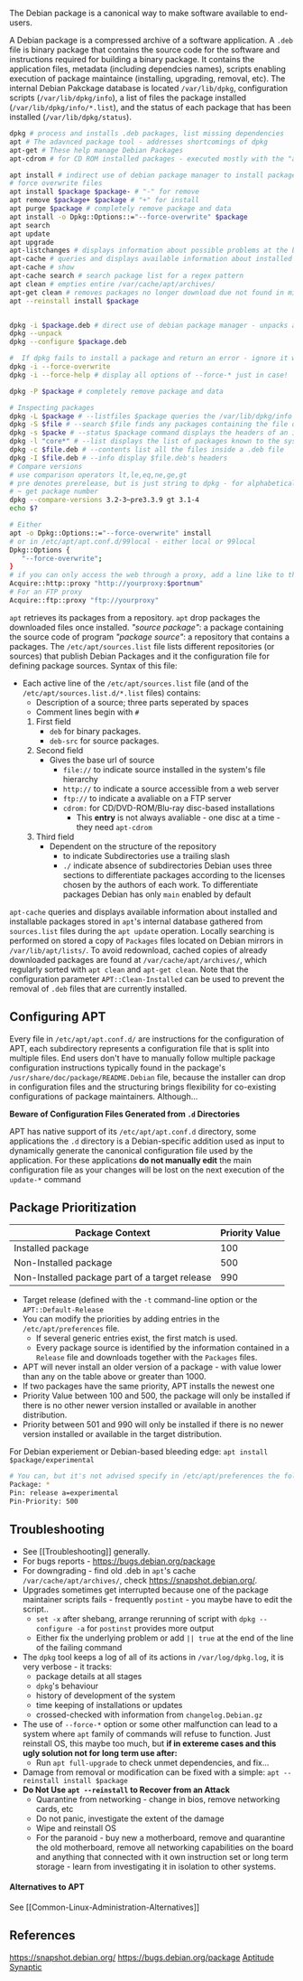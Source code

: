 The Debian package is a canonical way to make software available to end-users. 

A Debian package is a compressed archive of a software application. A `.deb` file is binary package that   contains the source code for the software and instructions required for building a binary package. It contains the application files, metadata (including dependcies names), scripts enabling execution of package maintaince (installing, upgrading, removal, etc). The internal Debian Pakckage database is located `/var/lib/dpkg`, configuration scripts (`/var/lib/dpkg/info`), a list of files the package installed (`/var/lib/dpkg/info/*.list`), and the status of each package that has been installed (`/var/lib/dpkg/status`).

```bash
dpkg # process and installs .deb packages, list missing dependencies
apt # The adavnced package tool - addresses shortcomings of dpkg
apt-get # These help manage Debian Packages
apt-cdrom # for CD ROM installed packages - executed mostly with the "add" parametre

apt install # indirect use of debian package manager to install packages
# force overwrite files
apt install $package $package- # "-" for remove
apt remove $package+ $package # "+" for install
apt purge $package # completely remove package and data 
apt install -o Dpkg::Options::="--force-overwrite" $package
apt search
apt update
apt upgrade
apt-listchanges # displays information about possible problems at the beginning of a package upgrade
apt-cache # queries and displays available information about installed and installable packages
apt-cache # show
apt-cache search # search package list for a regex pattern 
apt clean # empties entire /var/cache/apt/archives/
apt-get clean # removes packages no longer download due not found in mirror
apt --reinstall install $package


dpkg -i $package.deb # direct use of debian package manager - unpacks and runs configuration scripts automatically
dpkg --unpack
dpkg --configure $package.deb

#  If dpkg fails to install a package and return an error - ignore it with:
dpkg -i --force-overwrite 
dpkg -i --force-help # display all options of --force-* just in case!

dpkg -P $package # completely remove package and data 

# Inspecting packages
dpkg -L $package # --listfiles $package queries the /var/lib/dpkg/info database
dpkg -S $file # --search $file finds any packages containing the file or path passed 
dpkg -s $packe # --status $package command displays the headers of an installed package
dpkg -l "core*" # --list displays the list of packages known to the system and their installation status - can be used with wildcard and piped to grep
dpkg -c $file.deb # --contents list all the files inside a .deb file
dpkg -I $file.deb # --info display $file.deb's headers 
# Compare versions
# use comparison operators lt,le,eq,ne,ge,gt
# pre denotes prerelease, but is just string to dpkg - for alphabetical sorting
# ~ get package number 
dpkg --compare-versions 3.2-3~pre3.3.9 gt 3.1-4 
echo $?

# Either 
apt -o Dpkg::Options::="--force-overwrite" install 
# or in /etc/apt/apt.conf.d/99local - either local or 99local
Dpkg::Options {
   "--force-overwrite";
}
# if you can only access the web through a proxy, add a line like to the above file
Acquire::http::proxy "http://yourproxy:$portnum" 
# For an FTP proxy
Acquire::ftp::proxy "ftp://yourproxy"
```

`apt` retrieves its packages from a repository. `apt` drop packages the downloaded files once installed.
*"source package"*:  a package containing the source code of program
*"package source"*: a repository that contains a packages.
The `/etc/apt/sources.list` file lists different repositories (or sources) that publish Debian Packages and it the configuration file for defining package sources. Syntax of this file:
- Each active line of the `/etc/apt/sources.list` file (and of the `/etc/apt/sources.list.d/*.list` files) contains:
	- Description of a source; three parts seperated by spaces
	- Comment lines begin with `#`
	1. First field
		-   `deb` for binary packages.
		-   `deb-src` for source packages.
	2. Second field 
		- Gives the base url of source
			- `file://` to indicate source installed in the system's file hierarchy
			- `http://` to indicate a source accessible from a web server
			- `ftp://` to indicate a avaliable on a FTP server
			- `cdrom:` for CD/DVD-ROM/Blu-ray disc-based installations
				- This **entry** is not always avaliable - one disc at a time - they need `apt-cdrom`
	3. Third field
		- Dependent on the structure of the repository 
			- to indicate Subdirectories use a trailing slash 
			- `./` indicate absence of subdirectories
Debian uses three sections to differentiate packages according to the licenses chosen by the authors of each work. To differentiate packages Debian has only `main` enabled by default

`apt-cache` queries and displays available information about installed and installable packages stored in `apt`'s internal database gathered from `sources.list` files during the `apt update` operation. Locally searching is performed on stored a copy of `Packages` files located on Debian mirrors in `/var/lib/apt/lists/`.  To avoid redownload, cached copies of already downloaded packages are found at `/var/cache/apt/archives/`, which  regularly sorted with `apt clean` and `apt-get clean`. Note that the configuration parameter `APT::Clean-Installed` can be used to prevent the removal of `.deb` files that are currently installed.

## Configuring APT

Every file in `/etc/apt/apt.conf.d/` are instructions for the configuration of APT, each subdirectory represents a configuration file that is split into multiple files. End users don't have to manually follow multiple package configuration instructions typically found in the package's `/usr/share/doc/package/README.Debian` file, because the installer can drop in configuration files and the structuring brings flexibility for co-existing configurations of package maintainers. Although...

**Beware of Configuration Files Generated from `.d` Directories**

APT has native support of its `/etc/apt/apt.conf.d` directory, some applications the `.d` directory is a Debian-specific addition used as input to dynamically generate the canonical configuration file used by the application. For these applications **do not manually edit** the main configuration file as your changes will be lost on the next execution of the `update-*` command

## Package Prioritization

Package Context | Priority Value
--- | ---
Installed package | 100
Non-Installed package | 500
Non-Installed package part of a target release | 990

- Target release (defined with the `-t` command-line option or the `APT::Default-Release`
- You can modify the priorities by adding entries in the `/etc/apt/preferences` file.
	- If several generic entries exist, the first match is used.
	- Every package source is identified by the information contained in a `Release` file and downloads together with the `Packages` files.
- APT will never install an older version of a package - with value lower than any on the table above or greater than 1000.
- If two packages have the same priority, APT installs the newest one
- Priority Value between 100 and 500, the package will only be installed if there is no other newer version installed or available in another distribution.
- Priority between 501 and 990 will only be installed if there is no newer version installed or available in the target distribution.

For Debian experiement or Debian-based bleeding edge: `apt install $package/experimental`
```bash
# You can, but it's not advised specify in /etc/apt/preferences the following:
Package: *
Pin: release a=experimental
Pin-Priority: 500
```


## Troubleshooting

- See [[Troubleshooting]] generally. 
- For bugs reports - https://bugs.debian.org/package
- For downgrading - find old .deb in `apt`'s cache `/var/cache/apt/archives/`, check https://snapshot.debian.org/. 
- Upgrades sometimes get interrupted because one of the package maintainer scripts fails - frequently `postint` - you maybe have to edit the script..
	- `set -x` after shebang, arrange rerunning of script with `dpkg --configure -a` for `postinst` provides more output 
	- Either fix the underlying problem or add `|| true` at the end of the line of the failing command
- The `dpkg` tool keeps a log of all of its actions in `/var/log/dpkg.log`, it is very verbose - it tracks: 
	- package details at all stages
	- `dpkg`'s behaviour
	- history of development of the system
	- time keeping of installations or updates
	- crossed-checked with information from `changelog.Debian.gz`
- The use of `--force-*` option or some other malfunction can lead to a system where `apt` family of commands will refuse to function. Just reinstall OS, this maybe too much, but **if in extereme cases and this ugly solution not for long term use after:**
	- Run `apt full-upgrade` to check unmet dependencies, and fix...
- Damage from removal or modification can be fixed with a simple: `apt --reinstall install $package` 
- **Do Not Use `apt --reinstall` to Recover from an Attack**
	- Quarantine from networking - change in bios, remove networking cards, etc
	- Do not panic, investigate the extent of the damage
	- Wipe and reinstall OS
	- For the paranoid - buy new a motherboard, remove and quarantine the old motherboard, remove all networking capabilities on the board and anything that connected with it own instruction set or long term storage - learn from investigating it in isolation to other systems. 

#### Alternatives to APT

See [[Common-Linux-Administration-Alternatives]]


## References

https://snapshot.debian.org/
https://bugs.debian.org/package
[Aptitude](https://wiki.debian.org/Aptitude)
[Synaptic](https://wiki.debian.org/Synaptic)